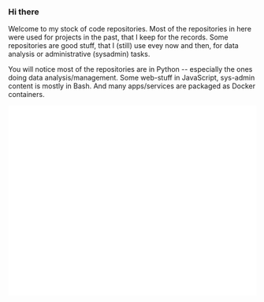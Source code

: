### Hi there

Welcome to my stock of code repositories. Most of the repositories in here were used for projects in the past, that I keep for the records.
Some repositories are good stuff, that I (still) use evey now and then, for data analysis or administrative (sysadmin) tasks.

You will notice most of the repositories are in Python -- especially the ones doing data analysis/management.
Some web-stuff in JavaScript, sys-admin content is mostly in Bash.
And many apps/services are packaged as Docker containers.

<picture>
  <img src="/github-metrics.svg" alt="Metrics">
</picture>
